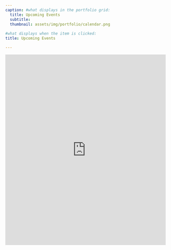 ```yaml
---
caption: #what displays in the portfolio grid:
  title: Upcoming Events
  subtitle: 
  thumbnail: assets/img/portfolio/calendar.png
  
#what displays when the item is clicked:
title: Upcoming Events

---
```

<iframe 
    src="https://calendar.google.com/calendar/embed?height=600&wkst=1&bgcolor=%23ffffff&ctz=America%2FChicago&src=flinthillsdsa@gmail.com%40group.calendar.google.com&color=%23D50000&mode=AGENDA&showCalendars=0&showTabs=0&showPrint=0&showNav=1&showTitle=0"
    style="border: 0; width: 100%; height: 600px;"
    allowfullscreen>
</iframe>


